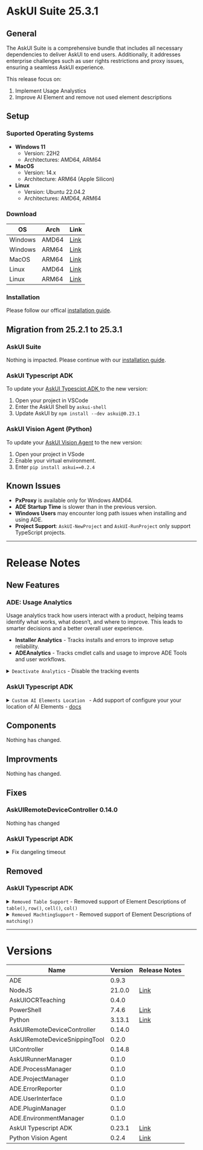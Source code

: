 # AskUI Suite 25.3.1

## General

The AskUI Suite is a comprehensive bundle that includes all necessary dependencies to deliver AskUI to end users. Additionally, it addresses enterprise challenges such as user rights restrictions and proxy issues, ensuring a seamless AskUI experience.

This release focus on:
1. Implement Usage Analystics
2. Improve AI Element and remove not used element descriptions

## Setup

### Suported Operating Systems

- **Windows 11**
  - Version: 22H2
  - Architectures: AMD64, ARM64
- **MacOS**
  - Version: 14.x
  - Architecture: ARM64 (Apple Silicon)
- **Linux**
  - Version: Ubuntu 22.04.2
  - Architectures: AMD64, ARM64

###  Download

| OS | Arch | Link|
| --- | ----| ---|
| Windows | AMD64 | [Link](https://files.askui.com/releases/Installer/25.3.1/AskUI-Suite-25.3.1-User-Installer-Win-AMD64-Web.exe)
| Windows | ARM64 | [Link](https://files.askui.com/releases/Installer/25.3.1/AskUI-Suite-25.3.1-User-Installer-Win-ARM64-Web.exe)
| MacOS | ARM64 | [Link](https://files.askui.com/releases/Installer/25.3.1/AskUI-Suite-25.3.1-User-Installer-MacOS-ARM64-Web.run)
| Linux | AMD64 | [Link](https://files.askui.com/releases/Installer/25.3.1/AskUI-Suite-25.3.1-User-Installer-Linux-AMD64-Web.run)
| Linux | ARM64 | [Link](https://files.askui.com/releases/Installer/25.3.1/AskUI-Suite-25.3.1-User-Installer-Linux-ARM64-Web.run)

### Installation

Please follow our offical [installation guide](https://docs.askui.com/introduction/02-getting-started/02-installation-guide).

## Migration from 25.2.1 to 25.3.1


### AskUI Suite
Nothing is impacted. Please continue with our [installation guide](https://docs.askui.com/introduction/02-getting-started/02-installation-guide).

### AskUI Typescript ADK

To update your [AskUI Typescipt ADK ](https://github.com/askui/askui) to the new version: 

1. Open your project in VSCode
3. Enter the AskUI Shell by `askui-shell`
4. Update AskUI by `npm install --dev askui@0.23.1`

### AskUI Vision Agent (Python)

To update your [AskUI Vision Agent](https://github.com/askui/vision-agent) to the new version:
1. Open your project in VSode 
5. Enable your virtual environment.
6. Enter `pip install askui==0.2.4`

## Known Issues

- **PxProxy** is available only for Windows AMD64.
- **ADE Startup Time** is slower than in the previous version.
- **Windows Users** may encounter long path issues when installing and using ADE.
- **Project Support**: `AskUI-NewProject` and `AskUI-RunProject` only support TypeScript projects.

---
# Release Notes

## New Features

### ADE: Usage Analytics

Usage analytics track how users interact with a product, helping teams identify what works, what doesn’t, and where to improve. This leads to smarter decisions and a better overall user experience.

- **Installer Analytics** - Tracks installs and errors to improve setup reliability.
- **ADEAnalytics** - Tracks cmdlet calls and usage to improve ADE Tools and user workflows.

<details>
  <summary><code>Deactivate Analytics</code> - Disable the tracking events</summary>
 
You can deactivate the analystics by setting the `ASKUI_DISABLE_TELEMETRY`-env variable to `false` 
</details>

### AskUI Typescript ADK

<details>
  <summary><code>Custom AI Elements Location </code> - Add support of configure your your location of AI Elements - <a href="https://www.notion.so/askui/Guide-AI-Element-with-GIT-1a019a9494f880a4a218d78a4cc2f6ce">docs</a></summary>
Configure custom AI Element location.

```typescript
...
beforeAll(async () => {
  ...
   aui = await UiControlClient.build({
    ...
    aiElementArgs: {
      additionalLocations: [	      
        "./ai-elements/" <-- Add your local AiElement Locations here
      ]
    }
  });
  ...
});
...
```
</details>





## Components

Nothing has changed. 

## Improvments



Nothing has changed. 


## Fixes

### AskUIRemoteDeviceController 0.14.0

Nothing has changed

### AskUI Typescript ADK

<details>
  <summary>Fix dangeling timeout</summary>

```typescript
// Missing await
aui.click().text("Step 1").exec()
// Throws now exception
await aui.click().text("Step 2").exec()
```
</details>


## Removed

### AskUI Typescript ADK

<details>
  <summary><code>Removed Table Support</code> - Removed support of Element Descriptions of <code>table()</code>, <code>row()</code>, <code>cell()</code>, <code>col()</code> </summary>
We removed the following commands as they had low adoption, primarily due to inconsistent and unreliable detection.


Following commands were removed:
```typescript
await aui.*.table().exec()
await aui.*.table().row().exec()
await aui.*.table().col().exec()
await aui.*.table().cell().exec()
```

We recommend using `await aui.ask()` instead of the deprecated Able commands for improved reliability and consistency
```typescript
let users = await aui.ask(
     "Extract the users from the table.",
          {
            json_schema: {
              "type": "array",
              "items": {
                "type": "object",
                "properties": {
                  "name": {
                    "type": "string"
                  },
                  "usage": {
                    "type": "number"
                  }
                },
                "additionalProperties": false,
                "required": ["name", "usage"]
              },
            },
          });
/* 
 Output of console.log(users):
 * [
 *   { name: 'Yiorgos Avraamu', usage: 50 },
 *   { name: 'Avram Tarasios', usage: 10 },
 *   { name: 'Quintin Ed', usage: 74 },
 *   { name: 'Eneás Kwadwo', usage: 98 },
 *   { name: 'Agapetus Tadeáš', usage: 22 }
 * ]
 */

await aui.click().text(users[2]["name"]).exec()
```
</details>

<details>
  <summary><code>Removed MachtingSupport</code> - Removed support of Element Descriptions of <code>matching()</code></summary>
We removed the [`matching()`-element descriptor](https://docs-ts.askui.com/docs/api/Element-Descriptions/matching) as they had low adoption.

We recomment to use the `pta()` command instead: 
```typescript
await aui.click().element().matching('a black sneaker shoe').exec(); -> await aui.click().pta('a black sneaker shoe').exec();

```

</details>

---

# **Versions**

| Name                                                   | Version |                  Release Notes                                                                |
|------------------------------------------|---------|------------------------------------------------------------------------|
| ADE                                                      | 0.9.3   |                                                                                                        |
| NodeJS                                                | 21.0.0  |  [Link](https://github.com/nodejs/node/releases/tag/v21.0.0)   |
| AskUIOCRTeaching                              | 0.4.0   |                                                                                             |
| PowerShell                                           | 7.4.6   | [Link](https://github.com/PowerShell/PowerShell/releases/tag/v7.4.6) |
| Python                                                 | 3.13.1  | [Link](https://www.python.org/downloads/release/python-3131/) |
| AskUIRemoteDeviceController            | 0.14.0  |  |
| AskUIRemoteDeviceSnippingTool       | 0.2.0   |  |
| UIController                                         | 0.14.8  |  |
| AskUIRunnerManager                         | 0.1.0   |                                                                                                        |
| ADE.ProcessManager                          | 0.1.0   |                                                                                                        |
| ADE.ProjectManager                           | 0.1.0   |                                                                                                        |
| ADE.ErrorReporter                               | 0.1.0   |                                                                                                        |
| ADE.UserInterface                               | 0.1.0   |                                                                                                        |
| ADE.PluginManager                            | 0.1.0   |                                                                                                        |
| ADE.EnvironmentManager                  | 0.1.0   |                                                                                                        |
| AskUI Typescript ADK                  | 0.23.1 | [Link](https://github.com/askui/askui/releases/tag/v0.23.1)                                                                                                         |
| Python Vision Agent                  |  0.2.4   | [Link](https://github.com/askui/vision-agent/releases/tag/v0.2.4)                                                                                                     |




